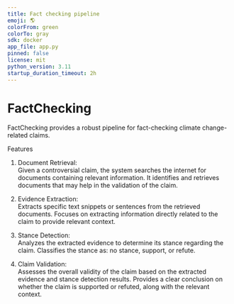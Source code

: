 ```yaml
---
title: Fact checking pipeline
emoji: 🌎
colorFrom: green
colorTo: gray
sdk: docker
app_file: app.py
pinned: false
license: mit
python_version: 3.11
startup_duration_timeout: 2h
---
```





# FactChecking
FactChecking provides a robust pipeline for fact-checking climate change-related claims.   

Features

1. Document Retrieval:  
  Given a controversial claim, the system searches the internet for documents containing relevant information.
  It identifies and retrieves documents that may help in the validation of the claim.

2. Evidence Extraction:  
  Extracts specific text snippets or sentences from the retrieved documents.
  Focuses on extracting information directly related to the claim to provide relevant context.

3. Stance Detection:  
  Analyzes the extracted evidence to determine its stance regarding the claim.
  Classifies the stance as: no stance, support, or refute.

4. Claim Validation:  
  Assesses the overall validity of the claim based on the extracted evidence and stance detection results.
  Provides a clear conclusion on whether the claim is supported or refuted, along with the relevant context.
